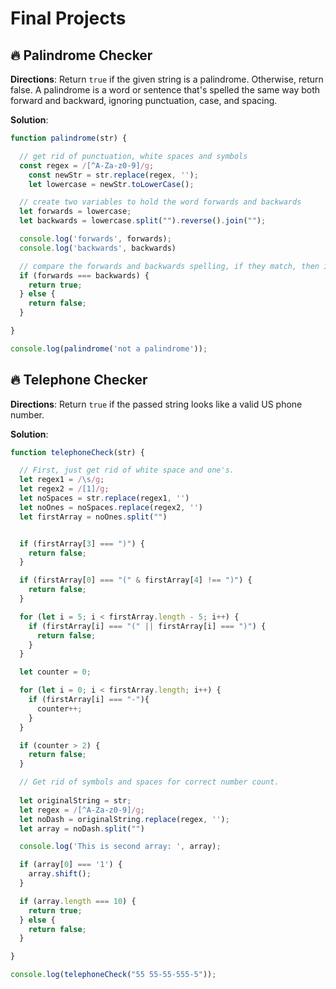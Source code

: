 
# Final Projects

## 🔥 Palindrome Checker

**Directions**: Return `true` if the given string is a palindrome. Otherwise, return false. A palindrome is a word or sentence that's spelled the same way both forward and backward, ignoring punctuation, case, and spacing.

**Solution**:
```js
function palindrome(str) {

  // get rid of punctuation, white spaces and symbols
  const regex = /[^A-Za-z0-9]/g;
	const newStr = str.replace(regex, '');
	let lowercase = newStr.toLowerCase();

  // create two variables to hold the word forwards and backwards
  let forwards = lowercase;
  let backwards = lowercase.split("").reverse().join("");

  console.log('forwards', forwards);
  console.log('backwards', backwards)

  // compare the forwards and backwards spelling, if they match, then it's a palindrome! 
  if (forwards === backwards) {
    return true;
  } else {
    return false;
  }

}

console.log(palindrome('not a palindrome'));
```

## 🔥 Telephone Checker

**Directions**: Return `true` if the passed string looks like a valid US phone number.

**Solution**:
```js
function telephoneCheck(str) {

  // First, just get rid of white space and one's. 
  let regex1 = /\s/g;
  let regex2 = /[1]/g; 
  let noSpaces = str.replace(regex1, '')
  let noOnes = noSpaces.replace(regex2, '')
  let firstArray = noOnes.split("")


  if (firstArray[3] === ")") {
    return false; 
  }

  if (firstArray[0] === "(" & firstArray[4] !== ")") {
    return false;
  }

  for (let i = 5; i < firstArray.length - 5; i++) {
    if (firstArray[i] === "(" || firstArray[i] === ")") {
      return false; 
    } 
  }

  let counter = 0; 

  for (let i = 0; i < firstArray.length; i++) {
    if (firstArray[i] === "-"){
      counter++; 
    }
  }

  if (counter > 2) {
    return false; 
  }

  // Get rid of symbols and spaces for correct number count. 
  
  let originalString = str;
  let regex = /[^A-Za-z0-9]/g;
  let noDash = originalString.replace(regex, '');
  let array = noDash.split("")

  console.log('This is second array: ', array);

  if (array[0] === '1') {
    array.shift(); 
  } 

  if (array.length === 10) {
    return true; 
  } else {
    return false; 
  }

}

console.log(telephoneCheck("55 55-55-555-5"));

```